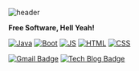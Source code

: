 ![header](https://capsule-render.vercel.app/api?type=Waving&color=auto&height=300&section=header&text=Yelee%20Park&fontSize=50)

**Free Software, Hell Yeah!**

[![Java](http://img.shields.io/badge/Java-red?style=flat-square&logo=Java&logoColor=white&link=https://YeleePark.github.io/)](https://YeleePark.github.io/) [![Boot](http://img.shields.io/badge/Spring%20Boot-orange?style=flat-square&logo=Java&logoColor=white&link=https://YeleePark.github.io/)](https://YeleePark.github.io/)
[![JS](http://img.shields.io/badge/JavaScript-yellow?style=flat-square&logo=JavaScript&logoColor=white&link=https://YeleePark.github.io/)](https://YeleePark.github.io/) [![HTML](http://img.shields.io/badge/HTML5-yellowgreen?style=flat-square&logo=HTML5&logoColor=white&link=https://YeleePark.github.io/)](https://YeleePark.github.io/) [![CSS](http://img.shields.io/badge/CSS3-green?style=flat-square&logo=CSS3&logoColor=white&link=https://YeleePark.github.io/)](https://YeleePark.github.io/) 




[![Gmail Badge](https://img.shields.io/badge/Gmail-d14836?style=flat-square&logo=Gmail&logoColor=white&link=mailto:snugyun01@gmail.com)](mailto:yoonp@mz.co.kr) [![Tech Blog Badge](http://img.shields.io/badge/-Tech%20blog-black?style=flat-square&logo=github&link=https://YeleePark.github.io/)](https://YeleePark.github.io/)
